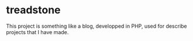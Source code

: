 # treadstone
This project is something like a blog, developped in PHP, used for describe projects that I have made.
